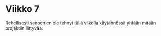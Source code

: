 # Viikko 7

Rehellisesti sanoen en ole tehnyt tällä viikolla käytännössä yhtään mitään projektiin liittyvää.
